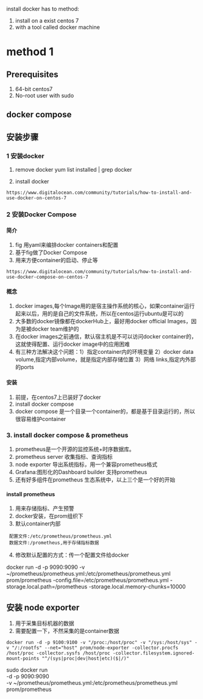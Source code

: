 
install docker has to method:
1. install on a exist centos 7
2. with a tool called docker machine

# method 1
## Prerequisites
1. 64-bit centos7
2. No-root user with sudo
## docker compose


## 安装步骤
### 1 安装docker
1. remove docker
yum list installed | grep docker

2. install docker
```url
https://www.digitalocean.com/community/tutorials/how-to-install-and-use-docker-on-centos-7
```

### 2 安装Docker Compose
#### 简介
1. fig 用yaml来编排docker containers和配置
2. 基于fig做了Docker Compose
3. 用来方便container的启动、停止等
```
https://www.digitalocean.com/community/tutorials/how-to-install-and-use-docker-compose-on-centos-7
```
#### 概念
1. docker images,每个Image用的是宿主操作系统的核心，如果container运行起来以后，用的是自己的文件系统，所以在centos运行ubuntu是可以的
2. 大多数的docker镜像都在dockerHub上，最好用docker official Images，因为是被docker team维护的
3. 在docker images之前通信，默认宿主机是不可以访问docker container的，这就使得配置、运行docker image中的应用困难
4. 有三种方法解决这个问题：1）指定container内的环境变量 2）docker data volume,指定内部volume，就是指定内部存储位置 3）网络 links,指定内外部的ports

#### 安装
1. 前提，在centos7上已装好了docker
2. install docker compose
3. docker compose 是一个目录一个container的，都是基于目录运行的，所以很容易维护container

### 3. install docker compose & prometheus
1. prometheus是一个开源的监控系统+时序数据库。
2. prometheus server 收集指标、查询指标
3. node exporter 导出系统指标，用一个兼容prometheus格式
4. Grafana:图形化的Dashboard builder 支持prometheus
5. 还有好多组件在prometheus 生态系统中，以上三个是一个好的开始

#### install prometheus
1. 用来存储指标、产生预警
2. docker安装，在prom组织下
3. 默认container内部

```
 配置文件:/etc/prometheus/prometheus.yml
 数据文件:/prometheus,用于存储指标数据
```
4. 修改默认配置的方式：传一个配置文件给docker

docker run -d -p 9090:9090 -v ~/prometheus/prometheus.yml:/etc/prometheus/prometheus.yml prom/prometheus -config.file=/etc/prometheus/prometheus.yml -storage.local.path=/prometheus -storage.local.memory-chunks=10000

## 安装 node exporter
1. 用于采集目标机器的数据
2. 需要配置一下，不然采集的是container数据

```
docker run -d -p 9100:9100 -v "/proc:/host/proc" -v "/sys:/host/sys" -v "/:/rootfs" --net="host" prom/node-exporter -collector.procfs /host/proc -collector.sysfs /host/proc -collector.filesystem.ignored-mount-points "^/(sys|proc|dev|host|etc)($|/)"
```

sudo docker run \
    -d -p 9090:9090 \
    -v ~/prometheus/prometheus.yml:/etc/prometheus/prometheus.yml \
    prom/prometheus
